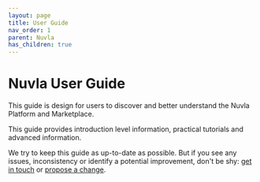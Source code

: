 ```yaml
---
layout: page
title: User Guide
nav_order: 1
parent: Nuvla
has_children: true
---
```


# Nuvla User Guide

This guide is design for users to discover and better understand the Nuvla Platform and Marketplace.

This guide provides introduction level information, practical tutorials and advanced information.

We try to keep this guide as up-to-date as possible.  But if you see any issues, inconsistency or identify a potential improvement, don't be shy: [get in touch](https://sixsq.com/contact) or [propose a change](https://github.com/nuvla/documentation/tree/master/docs/nuvla/user-guide).
